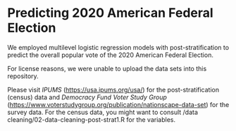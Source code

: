 # Predicting 2020 American Federal Election
We employed multilevel logistic regression models with post-stratification to predict the overall popular vote of the 2020 American Federal Election. 

For license reasons, we were unable to upload the data sets into this repository. 

Please visit *IPUMS* (https://usa.ipums.org/usa/) for the post-stratification (census) data and *Democracy Fund Voter Study Group* (https://www.voterstudygroup.org/publication/nationscape-data-set) for the survey data. For the census data, you might want to consult /data cleaning/02-data-cleaning-post-strat1.R for the variables.
